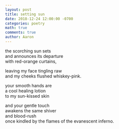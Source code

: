 ```yaml
---
layout: post
title: setting sun
date: 2018-12-24 12:00:00 -0700
categories: poetry 
math: true
comments: true
author: Aaron
---
```


the scorching sun sets  
and announces its departure  
with red-orange curtains,  

leaving my face tingling raw  
and my cheeks flushed whiskey-pink.  

your smooth hands are  
a cool healing lotion  
to my sun-kissed skin  

and your gentle touch  
awakens the same shiver  
and blood-rush  
once kindled by the flames of the evanescent inferno.